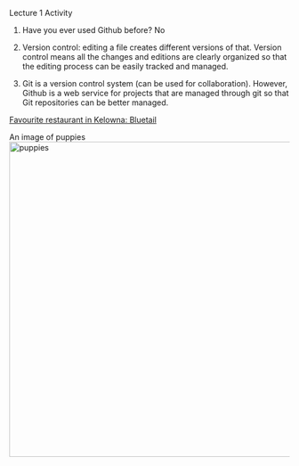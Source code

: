 Lecture 1 Activity


1. Have you ever used Github before? No


2. Version control: editing a file creates different versions of that. Version control means all the changes and editions are clearly organized so that the editing process can be easily tracked and managed. 


3. Git is a version control system (can be used for collaboration). However, Github is a web service for projects that are managed through git so that Git repositories can be better managed. 


[Favourite restaurant in Kelowna: Bluetail](https://www.bluetailsushi.com)

An image of puppies <img width="566" alt="puppies" src="https://user-images.githubusercontent.com/77637781/105438257-79a82d00-5c17-11eb-99a0-2ba37327d6ba.png">
